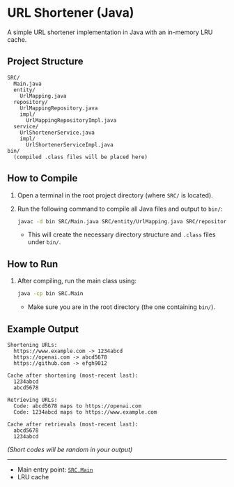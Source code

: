 # URL Shortener (Java)

A simple URL shortener implementation in Java with an in-memory LRU cache.

## Project Structure

```
SRC/
  Main.java
  entity/
    UrlMapping.java
  repository/
    UrlMappingRepository.java
    impl/
      UrlMappingRepositoryImpl.java
  service/
    UrlShortenerService.java
    impl/
      UrlShortenerServiceImpl.java
bin/
  (compiled .class files will be placed here)
```

## How to Compile

1. Open a terminal in the root project directory (where `SRC/` is located).
2. Run the following command to compile all Java files and output to `bin/`:

   ```sh
   javac -d bin SRC/Main.java SRC/entity/UrlMapping.java SRC/repository/UrlMappingRepository.java SRC/repository/impl/UrlMappingRepositoryImpl.java SRC/service/UrlShortenerService.java SRC/service/impl/UrlShortenerServiceImpl.java
   ```

   - This will create the necessary directory structure and `.class` files under `bin/`.

## How to Run

1. After compiling, run the main class using:

   ```sh
   java -cp bin SRC.Main
   ```

   - Make sure you are in the root directory (the one containing `bin/`).

## Example Output

```
Shortening URLs:
  https://www.example.com -> 1234abcd
  https://openai.com -> abcd5678
  https://github.com -> efgh9012

Cache after shortening (most-recent last):
  1234abcd
  abcd5678

Retrieving URLs:
  Code: abcd5678 maps to https://openai.com
  Code: 1234abcd maps to https://www.example.com

Cache after retrievals (most-recent last):
  abcd5678
  1234abcd
```

*(Short codes will be random in your output)*

---

- Main entry point: [`SRC.Main`](SRC/Main.java)
- LRU cache